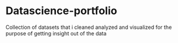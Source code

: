 # Datascience-portfolio
Collection of datasets that i cleaned analyzed and visualized for the purpose of getting insight out of the data
